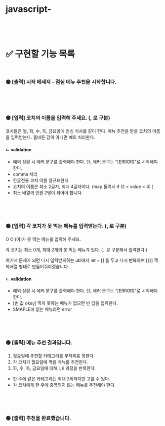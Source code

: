 # javascript-

&nbsp;

&nbsp;

# ✅ 구현할 기능 목록

&nbsp;

### 🟢 [출력] 시작 메세지 - 점심 메뉴 추천을 시작합니다.

&nbsp;

&nbsp;

### 🟢 [입력] 코치의 이름을 입력해 주세요. (, 로 구분)

코치들은 월, 화, 수, 목, 금요일에 점심 식사를 같이 한다.
메뉴 추천을 받을 코치의 이름을 입력받는다. 올바른 값이 아니면 예외 처리한다.

#### ㄴ validation

- 예외 상황 시 에러 문구를 출력해야 한다. 단, 에러 문구는 "[ERROR]"로 시작해야 한다.
- comma 처리
- 한글전용 코치 이름 정규표현식
- 코치의 이름은 최소 2글자, 최대 4글자이다. (map 돌려서 if (2 < value < 4) )
- 최소 배열의 인원 2명이 되어야 합니다.

&nbsp;

&nbsp;

### 🟢 [입력] 각 코치가 못 먹는 메뉴를 입력받는다. (, 로 구분)

O O (이)가 못 먹는 메뉴를 입력해 주세요.

각 코치는 최소 0개, 최대 2개의 못 먹는 메뉴가 있다. (`,` 로 구분해서 입력한다.)

여기서 문제가 되면 다시 입력받게하는 util에서 let = [] 을 두고 다시 반복하며 [{}] 객체배열 형태로 만들어줘야겠습니다.

#### ㄴ validation

- 예외 상황 시 에러 문구를 출력해야 한다. 단, 에러 문구는 "[ERROR]"로 시작해야 한다.
- [빈 값 okay] 먹지 못하는 메뉴가 없으면 빈 값을 입력한다.
- SMAPLE에 없는 메뉴라면 error

&nbsp;

&nbsp;

### 🟢 [출력] 메뉴 추천 결과입니다.

1. 월요일에 추천할 카테고리를 무작위로 정한다.
2. 각 코치가 월요일에 먹을 메뉴를 추천한다.
3. 화, 수, 목, 금요일에 대해 i, ii 과정을 반복한다.

- 한 주에 같은 카테고리는 최대 2회까지만 고를 수 있다.
- 각 코치에게 한 주에 중복되지 않는 메뉴를 추천해야 한다.

&nbsp;

&nbsp;

### 🟢 [출력] 추천을 완료했습니다.
